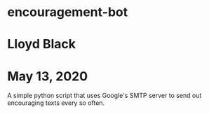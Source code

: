 # encouragement-bot
# Lloyd Black
# May 13, 2020

A simple python script that uses Google's SMTP server to send out encouraging texts every so often.